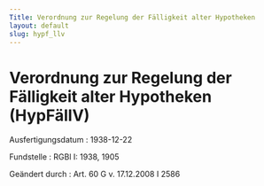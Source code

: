 ```yaml
---
Title: Verordnung zur Regelung der Fälligkeit alter Hypotheken
layout: default
slug: hypf_llv
---
```


# Verordnung zur Regelung der Fälligkeit alter Hypotheken (HypFällV)

Ausfertigungsdatum
:   1938-12-22

Fundstelle
:   RGBl I: 1938, 1905

Geändert durch
:   Art. 60 G v. 17.12.2008 I 2586

